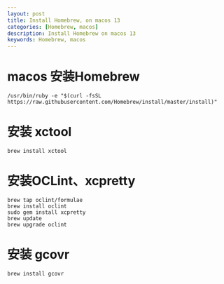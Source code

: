 ```yaml
---
layout: post
title: Install Homebrew, on macos 13
categories: [Homebrew, macos]
description: Install Homebrew on macos 13
keywords: Homebrew, macos
---
```


# macos 安装Homebrew
```
/usr/bin/ruby -e "$(curl -fsSL https://raw.githubusercontent.com/Homebrew/install/master/install)"
```

# 安装 xctool
```
brew install xctool
```

# 安装OCLint、xcpretty
```
brew tap oclint/formulae
brew install oclint
sudo gem install xcpretty
brew update
brew upgrade oclint
```

# 安装 gcovr 
```
brew install gcovr
```



